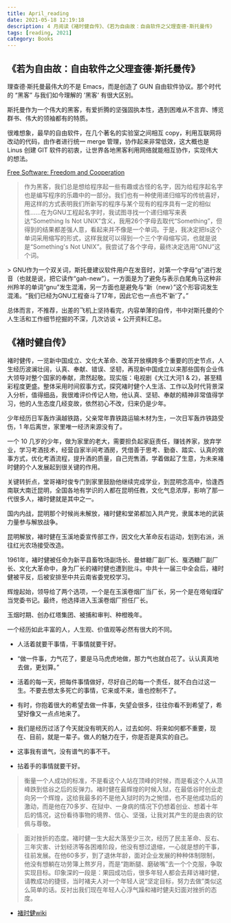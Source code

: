 ```yaml
---
title: April_reading
date: 2021-05-18 12:19:18
description: 4 月阅读《褚时健自传》、《若为自由故：自由软件之父理查德·斯托曼传》
tags: [reading, 2021]
category: Books
---
```


## 《若为自由故：自由软件之父理查德·斯托曼传》

理查德·斯托曼最伟大的不是 Emacs，而是创造了 GUN 自由软件协议。那个时代的 “黑客” 与我们如今理解的 ’黑客‘ 有很大区别。

斯托曼作为一个伟大的黑客，有爱折腾的坚强固执本性，遇到困难从不言弃、博览群书、伟大的领袖都有的特质。

很难想象，最早的自由软件，在几个著名的实验室之间相互 copy，利用互联网将改动的代码，由作者进行统一 merge 管理，协作起来非常低效，这大概也是 Linus 创建 GIT 软件的初衷，让世界各地黑客利用网络就能相互协作，实现伟大的想法。

[Free Software: Freedom and Cooperation](http://www.gnu.org/philosophy/rms-nyu-2001-transcript.txt)

> 作为黑客，我们总是想给程序起一些有趣或古怪的名字，因为给程序起名字也是编写程序的乐趣中的一部分。我们也有一种使用递归缩写的传统喜好，用这样的方式表明我们所新写的程序与某个现有的程序具有一定的相似性……在为GNU工程起名字时，我试图寻找一个递归缩写来表达“Something Is Not UNIX”含义，我用26个字母去取代“Something”，但得到的结果都差强人意，看起来并不像是一个单词。于是，我决定把Is这个单词采用缩写的形式，这样我就可以得到一个三个字母缩写词，也就是说是“Something's Not UNIX”。我尝试了各个字母，最终决定选用“GNU”这个词。

﻿> GNU作为一个双关词，斯托曼建议软件用户在发音时，对第一个字母“g”进行发音（也就是说，把它读作“gah-new”）。一方面是为了避免与表示白尾角马这种非州羚羊的单词“gnu”发生混淆，另一方面也是避免与“新（new）”这个形容词发生混淆。“我们已经为GNU工程奋斗了17年，因此它也一点也不‘新’了。”

总体而言，不推荐，出差的飞机上坚持看完，内容单薄的自传，书中对斯托曼的个人生活和工作细节挖掘的不深，几次访谈 + 公开资料汇总。

## 《褚时健自传》

褚时健传，一览新中国成立、文化大革命、改革开放横跨多个重要的历史节点，人生经历波澜壮阔，认真、奉献、错误、坚韧，再现新中国成立以来那些国有企业伟大领导对整个国家的奉献，肃然起敬。现实版：电视剧《大江大河1 & 2》，甚至精彩程度更盛。整体采用时间叙事方式，探究褚时健个人生活、工作以及时代背景深入分析，值得细品，我很难评价传记人物，他认真、坚韧、奉献的精神非常值得学习，他的人生态度几经变故，依然初心不改，归来仍是少年。

少年经历日军轰炸滇越铁路，父亲常年靠铁路运输木材为生，一次日军轰炸铁路受伤，1 年后离世，家里唯一经济来源没有了。

一个 10 几岁的少年，做为家里的老大，需要担负起家庭责任，赚钱养家，放弃学业，学习考酒技术，经营自家半间考酒房，凭借善于思考、勤奋、踏实、认真的做事方式，优化考酒流程，提升酒的质量，自己兜售酒，学着做起了生意，为未来褚时健的个人发展起到很关键的作用。

关键转折点，堂哥褚时俊专门到家里鼓励他继续完成学业，到昆明念高中，恰逢西南联大南迁昆明，全国各地有学识的人都在昆明任教，文化气息浓厚，影响了那一代很多人，褚时健就是其中之一。

国内内战，昆明那个时候尚未解放，褚时健和堂弟都加入共产党，隶属本地的武装力量参与解放战争。

昆明解放，褚时健在玉溪地委宣传部工作，因文化大革命反右运动，划到右派，派往红光农场接受改造。

1961年，褚时健被任命为新平县畜牧场副场长、曼蚌糖厂副厂长、戛洒糖厂副厂长、文化大革命中，身为厂长的褚时健也遭到批斗。中共十一届三中全会后，褚时健被平反，后被安排至中共云南省委党校学习。

辉煌起始，领导给了两个选项，一个是在玉溪卷烟厂当厂长，另一个是在塔甸煤矿当党委书记。最终，他选择进入玉溪卷烟厂担任厂长。

玉烟时期、创办红塔集团、被捕和审判、种橙晚年。

一个经历如此丰富的人，人生观、价值观等必然有很大的不同。
	
- 人活着就要干事情，干事情就要干好。

- “做一件事，力气花了，要是马马虎虎地做，那力气也就白花了。认认真真地去做，更划算。”

- 活着的每一天，把每件事情做好，尽好自己的每一个责任，就不白白过这一生。不要去想太多死亡的事情，它来或不来，谁也控制不了。

- 有时，你抱着很大的希望去做一件事，失望会很多，往往你看不到希望了，希望好像又一点点地来了。

- 我们是经历过活了今天就没有明天的人，过去如何、将来如何都不重要，现在、目前，就是一辈子。做人的魅力在于，你是否是真实的自己。

- 这事我有谱气，没有谱气的事不干。

- 拈着手的事情就要干好。

> 衡量一个人成功的标准，不是看这个人站在顶峰的时候，而是看这个人从顶峰跌到低谷之后的反弹力。褚时健在最辉煌的时候入狱，在最低谷时创业走向另一个辉煌，这给我最多的不是他入狱时的为之惋惜，也不是他成功后的激动，而是他在70多岁、在狱中、一身病的情况下仍想着创业、想着十年后的情况，这份看待事物的境界、信心、坚强，让我对其产生的是由衷的钦佩与尊敬。

> 面对挫折的态度。褚时健一生大起大落至少三次，经历了民主革命、反右、三年灾害、计划经济等各困难阶段，他没有想过退缩，一心就是想的干事，往前发展。在他60多岁，到了退休年龄，面对企业发展的种种体制限制，他没有想躺在功劳簿上熬岁月，而是“跑断腿、磨破嘴”去一个个克服，争取实现目标。印象深的一段是：果园成功后，很多年轻人都会去拜访褚时健，请教成功的捷径，当时褚夫人对一个年轻人说“坚定目标，努力去做”类似这么简单的话。反衬出我们现在年轻人心浮气躁和褚时健夫妇面对挫折的态度。

- [褚时健wiki](https://zh.wikipedia.org/wiki/%E8%A4%9A%E6%97%B6%E5%81%A5)
